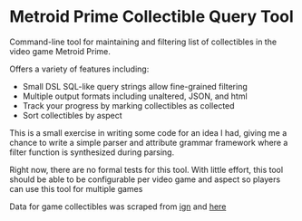 # Metroid Prime Collectible Query Tool
Command-line tool for maintaining and filtering list of collectibles in the video game Metroid Prime.

Offers a variety of features including:
* Small DSL SQL-like query strings allow fine-grained filtering
* Multiple output formats including unaltered, JSON, and html
* Track your progress by marking collectibles as collected
* Sort collectibles by aspect

This is a small exercise in writing some code for an idea I had, giving me a chance to write a simple parser and attribute grammar framework where a filter function is synthesized during parsing.

Right now, there are no formal tests for this tool.
With little effort, this tool should be able to be configurable per video game and aspect so
 players can use this tool for multiple games

Data for game collectibles was scraped from [ign](http://www.ign.com/wikis/metroid-prime/) and [here](http://metroid.retropixel.net/games/mprime/)
